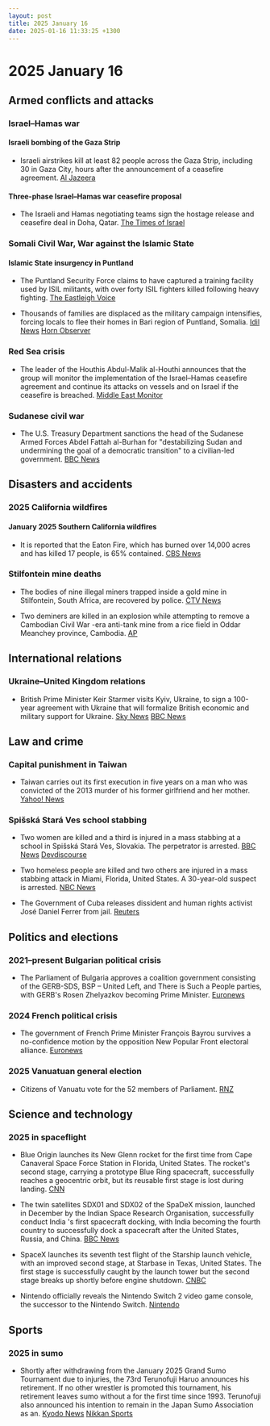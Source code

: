 ```yaml
---
layout: post
title: 2025 January 16
date: 2025-01-16 11:33:25 +1300
---
```


# 2025 January 16

## Armed conflicts and attacks

### Israel–Hamas war

#### Israeli bombing of the Gaza Strip

- Israeli airstrikes kill at least 82 people across the Gaza Strip, including 30 in Gaza City, hours after the announcement of a ceasefire agreement. [Al Jazeera](https://www.aljazeera.com/news/2025/1/16/israeli-attacks-kill-30-palestinians-in-gaza-after-ceasefire-deal-announced)

#### Three-phase Israel–Hamas war ceasefire proposal

- The Israeli and Hamas negotiating teams sign the hostage release and ceasefire deal in Doha, Qatar. [The Times of Israel](https://www.timesofisrael.com/liveblog_entry/israel-and-hamas-sign-hostage-ceasefire-deal-after-mediators-iron-out-final-kinks/)

### Somali Civil War, War against the Islamic State

#### Islamic State insurgency in Puntland

- The Puntland Security Force claims to have captured a training facility used by ISIL militants, with over forty ISIL fighters killed following heavy fighting. [The Eastleigh Voice](https://eastleighvoice.co.ke/somalia/105485/puntland-forces-record-major-victories-against-isis-in-somalia)

- Thousands of families are displaced as the military campaign intensifies, forcing locals to flee their homes in Bari region of Puntland, Somalia. [Idil News](https://www.idilnews.com/puntland-urging-international-community-while-forces-crack-down-toward-isis-discover-foreign-passports-and-bank-cards/) [Horn Observer](https://hornobserver.com/articles/3126/Puntland-Appeals-for-Urgent-Aid-Amid-Military-Operations-Against-ISIS)

### Red Sea crisis

- The leader of the Houthis Abdul-Malik al-Houthi announces that the group will monitor the implementation of the Israel–Hamas ceasefire agreement and continue its attacks on vessels and on Israel if the ceasefire is breached. [Middle East Monitor](https://www.middleeastmonitor.com/20250116-yemens-houthis-to-continue-attacks-if-gaza-ceasefire-breached/)

### Sudanese civil war

- The U.S. Treasury Department sanctions the head of the Sudanese Armed Forces Abdel Fattah al-Burhan for "destabilizing Sudan and undermining the goal of a democratic transition" to a civilian-led government. [BBC News](https://www.bbc.co.uk/news/articles/cn8x5nkj8pyo)

## Disasters and accidents

### 2025 California wildfires

#### January 2025 Southern California wildfires

- It is reported that the Eaton Fire, which has burned over 14,000 acres and has killed 17 people, is 65% contained. [CBS News](https://www.cbsnews.com/losangeles/news/eaton-fire-containment-altadena-strong-winds/)

### Stilfontein mine deaths

- The bodies of nine illegal miners trapped inside a gold mine in Stilfontein, South Africa, are recovered by police. [CTV News](https://www.ctvnews.ca/world/article/standoff-in-south-africa-ends-with-87-miners-dead-and-anger-over-polices-smoke-them-out-tactics/)

- Two deminers are killed in an explosion while attempting to remove a Cambodian Civil War -era anti-tank mine from a rice field in Oddar Meanchey province, Cambodia. [AP](https://apnews.com/article/landmine-cambodia-killed-cmac-khmer-rouge-c4468881e8805a3106c56f8a2e664d34)

## International relations

### Ukraine–United Kingdom relations

- British Prime Minister Keir Starmer visits Kyiv, Ukraine, to sign a 100-year agreement with Ukraine that will formalize British economic and military support for Ukraine. [Sky News](https://news.sky.com/story/sir-keir-starmer-to-sign-100-year-friendship-deal-with-ukraine-in-first-kyiv-visit-since-becoming-pm-13289508) [BBC News](https://www.bbc.co.uk/news/articles/cvgem31jekvo)

## Law and crime

### Capital punishment in Taiwan

- Taiwan carries out its first execution in five years on a man who was convicted of the 2013 murder of his former girlfriend and her mother. [Yahoo! News](https://uk.news.yahoo.com/taiwan-carries-first-execution-five-003203347.html)

### Spišská Stará Ves school stabbing

- Two women are killed and a third is injured in a mass stabbing at a school in Spišská Stará Ves, Slovakia. The perpetrator is arrested. [BBC News](https://www.bbc.com/news/articles/cx2kvz9d9rvo) [Devdiscourse](https://www.devdiscourse.com/article/law-order/3227238-tragic-school-stabbing-in-slovakia-two-dead)

- Two homeless people are killed and two others are injured in a mass stabbing attack in Miami, Florida, United States. A 30-year-old suspect is arrested. [NBC News](https://www.nbcmiami.com/news/local/police-investigate-death-in-downtown-miami-detain-suspect-armed-with-stick/3517156/)

- The Government of Cuba releases dissident and human rights activist José Daniel Ferrer from jail. [Reuters](https://www.reuters.com/world/americas/cuba-releases-jailed-dissident-rights-activist-jose-daniel-ferrer-2025-01-16/)

## Politics and elections

### 2021–present Bulgarian political crisis

- The Parliament of Bulgaria approves a coalition government consisting of the GERB-SDS, BSP – United Left, and There is Such a People parties, with GERB's Rosen Zhelyazkov becoming Prime Minister. [Euronews](https://www.euronews.com/2025/01/16/bulgarian-parliament-approves-centre-right-coalition-government)

### 2024 French political crisis

- The government of French Prime Minister François Bayrou survives a no-confidence motion by the opposition New Popular Front electoral alliance. [Euronews](https://www.euronews.com/my-europe/2025/01/16/new-french-prime-minister-francois-bayrou-survives-no-confidence-vote)

### 2025 Vanuatuan general election

- Citizens of Vanuatu vote for the 52 members of Parliament. [RNZ](https://www.rnz.co.nz/international/pacific-news/539119/polling-underway-in-vanuatu)

## Science and technology

### 2025 in spaceflight

- Blue Origin launches its New Glenn rocket for the first time from Cape Canaveral Space Force Station in Florida, United States. The rocket's second stage, carrying a prototype Blue Ring spacecraft, successfully reaches a geocentric orbit, but its reusable first stage is lost during landing. [CNN](https://www.cnn.com/2025/01/16/science/new-glenn-launch-blue-origin/index.html)

- The twin satellites SDX01 and SDX02 of the SpaDeX mission, launched in December by the Indian Space Research Organisation, successfully conduct India 's first spacecraft docking, with India becoming the fourth country to successfully dock a spacecraft after the United States, Russia, and China. [BBC News](https://www.bbc.com/news/articles/c8j89k02py0o)

- SpaceX launches its seventh test flight of the Starship launch vehicle, with an improved second stage, at Starbase in Texas, United States. The first stage is successfully caught by the launch tower but the second stage breaks up shortly before engine shutdown. [CNBC](https://www.cnbc.com/2025/01/16/spacex-launch-starship-flight-seven-starlink-satellite-test.html)

- Nintendo officially reveals the Nintendo Switch 2 video game console, the successor to the Nintendo Switch. [Nintendo](https://www.nintendo.com/us/whatsnew/nintendo-switch-2-to-be-released-in-2025/)

## Sports

### 2025 in sumo

- Shortly after withdrawing from the January 2025 Grand Sumo Tournament due to injuries, the 73rd Terunofuji Haruo announces his retirement. If no other wrestler is promoted this tournament, his retirement leaves sumo without a for the first time since 1993. Terunofuji also announced his intention to remain in the Japan Sumo Association as an. [Kyodo News](https://english.kyodonews.net/news/2025/01/14bd63c63a6b-sumo-lone-yokozuna-terunofuji-pulls-out-of-new-year-meet.html) [Nikkan Sports](https://www.nikkansports.com/battle/sumo/news/202501160000520.html)